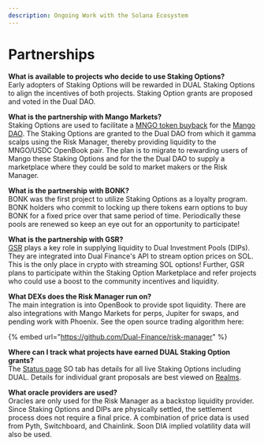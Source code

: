 ```yaml
---
description: Ongoing Work with the Solana Ecosystem
---
```


# Partnerships

**What is available to projects who decide to use Staking Options?**\
Early adopters of Staking Options will be rewarded in DUAL Staking Options to align the incentives of both projects. Staking Option grants are proposed and voted in the Dual DAO.

**What is the partnership with Mango Markets?**\
Staking Options are used to facilitate a [MNGO token buyback](https://forum.mango.markets/t/mango-buyback-partnership-proposal-dual-finance/656) for the [Mango DAO](https://dao.mango.markets/dao/MNGO). The Staking Options are granted to the Dual DAO from which it gamma scalps using the Risk Manager, thereby providing liquidity to the MNGO/USDC OpenBook pair. The plan is to migrate to rewarding users of Mango these Staking Options and for the the Dual DAO to supply a marketplace where they could be sold to market makers or the Risk Manager.

**What is the partnership with BONK?**\
BONK was the first project to utilize Staking Options as a loyalty program. BONK holders who commit to locking up there tokens earn options to buy BONK for a fixed price over that same period of time. Periodically these pools are renewed so keep an eye out for an opportunity to participate!

**What is the partnership with GSR?**\
[GSR](https://www.gsr.io/) plays a key role in supplying liquidity to Dual Investment Pools (DIPs). They are integrated into Dual Finance's API to stream option prices on SOL. This is the only place in crypto with streaming SOL options! Further, GSR plans to participate within the Staking Option Marketplace and refer projects who could use a boost to the community incentives and liquidity.

**What DEXs does the Risk Manager run on?**\
The main integration is into OpenBook to provide spot liquidity. There are also integrations with Mango Markets for perps, Jupiter for swaps, and pending work with Phoenix. See the open source trading algorithm here:

{% embed url="https://github.com/Dual-Finance/risk-manager" %}

**Where can I track what projects have earned DUAL Staking Option grants?**\
The [Status page](https://status.dual.finance/) SO tab has details for all live Staking Options including DUAL. Details for individual grant proposals are best viewed on [Realms](https://app.realms.today/dao/dual%20dao).

**What oracle providers are used?**\
Oracles are only used for the Risk Manager as a backstop liquidity provider.
Since Staking Options and DIPs are physically settled, the settlement process
does not require a final price. A combination of price data is used from Pyth,
Switchboard, and Chainlink. Soon DIA implied volatility data will also be used.

